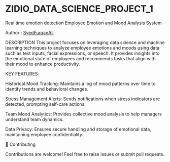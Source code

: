 # ZIDIO_DATA_SCIENCE_PROJECT_1
Real time emotion detection 
Employee Emotion and Mood Analysis System


Author : [SyedFurqanAli](https://github.com/SyedFurqanAli540702)

DESCRIPTION
This project focuses on leveraging data science and machine learning techniques to analyze employee emotions and moods using data such as text inputs, facial expressions, or speech. It provides insights into the emotional state of employees and recommends tasks that align with their mood to enhance productivity.

KEY FEATURES:



Historical Mood Tracking: Maintains a log of mood patterns over time to identify trends and behavioral changes.

Stress Management Alerts: Sends notifications when stress indicators are detected, prompting self-care actions.

Team Mood Analytics: Provides collective mood analysis to help managers understand team dynamics.

Data Privacy: Ensures secure handling and storage of emotional data, maintaining employee confidentiality.


🤝 Contributing

Contributions are welcome! Feel free to raise issues or submit pull requests.
